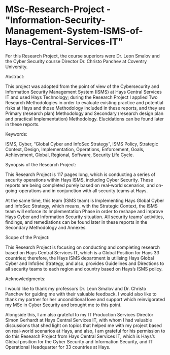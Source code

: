 # MSc-Research-Project - "Information-Security-Management-System-ISMS-of-Hays-Central-Services-IT"


For this Research Project, the course superiors were Dr. Leon Smalov and the Cyber Security course Director Dr. Christo Panchev at Coventry University.


Abstract:

This project was adopted from the point of view of the Cybersecurity and Information Security Management System (ISMS) at Hays Central Services IT and used Hays Technology; during the Research Project I applied Two Research Methodologies in order to evaluate existing practice and potential risks at Hays and those Methodology included in these reports, and they are Primary (research plan) Methodology and Secondary (research design plan and practical Implementation) Methodology.
Elucidations can be found later in these reports.



Keywords:

ISMS, Cyber, “Global Cyber and InfoSec Strategy”, ISMS Policy, Strategic Context, Design, Implementation, Operations, Enforcement, Goals, Achievement, Global, Regional, Software, Security Life Cycle.




Synopsis of the Research Project:

This Research Project is 117 pages long, which is conducting a series of security operations within Hays ISMS, including Cyber Security. These reports are being completed purely based on real-world scenarios, and on-going-operations and in conjunction with all security teams at Hays. 

At the same time, this team (ISMS team) is Implementing Hays Global Cyber and InfoSec Strategy, which means, with the Strategic Context, the ISMS team will enforce its Implementation Phase in order to reshape and improve Hays Cyber and Information Security situation.
All security teams’ activities, findings, and remediations can be found later in these reports in the Secondary Methodology and Annexes.




Scope of the Project:

This Research Project is focusing on conducting and completing research based on Hays Central Services IT, which is a Global Position for Hays 33 countries; therefore, the Hays ISMS department is utilising Hays Global Cyber and InfoSec Strategy, and also, provides Guidelines and Directions to all security teams to each region and country based on Hays’s ISMS policy.




Acknowledgments:

I would like to thank my professors Dr. Leon Smalov and Dr. Christo Panchev for guiding me with their valuable feedback.
I would also like to thank my partner for her unconditional love and support which reinvigorated my MSc in Cyber Security and brought me to this point. 

Alongside this, I am also grateful to my IT Production Services Director Simon Gerhardt at Hays Central Services IT, with whom I had valuable discussions that shed light on topics that helped me with my project based on real-world scenarios at Hays, and also, I am grateful for his permission to do this Research Project from Hays Central Services IT, which is Hays’s Global position for the Cyber Security and Information Security, and IT Operational Headquarter for 33 countries at Hays.
